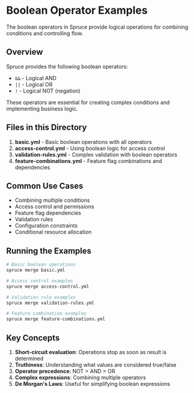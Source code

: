 # Boolean Operator Examples

The boolean operators in Spruce provide logical operations for combining conditions and controlling flow.

## Overview

Spruce provides the following boolean operators:
- `&&` - Logical AND
- `||` - Logical OR  
- `!` - Logical NOT (negation)

These operators are essential for creating complex conditions and implementing business logic.

## Files in this Directory

1. **basic.yml** - Basic boolean operations with all operators
2. **access-control.yml** - Using boolean logic for access control
3. **validation-rules.yml** - Complex validation with boolean operators
4. **feature-combinations.yml** - Feature flag combinations and dependencies

## Common Use Cases

- Combining multiple conditions
- Access control and permissions
- Feature flag dependencies
- Validation rules
- Configuration constraints
- Conditional resource allocation

## Running the Examples

```bash
# Basic boolean operations
spruce merge basic.yml

# Access control examples
spruce merge access-control.yml

# Validation rule examples
spruce merge validation-rules.yml

# Feature combination examples
spruce merge feature-combinations.yml
```

## Key Concepts

1. **Short-circuit evaluation**: Operations stop as soon as result is determined
2. **Truthiness**: Understanding what values are considered true/false
3. **Operator precedence**: NOT > AND > OR
4. **Complex expressions**: Combining multiple operators
5. **De Morgan's Laws**: Useful for simplifying boolean expressions
